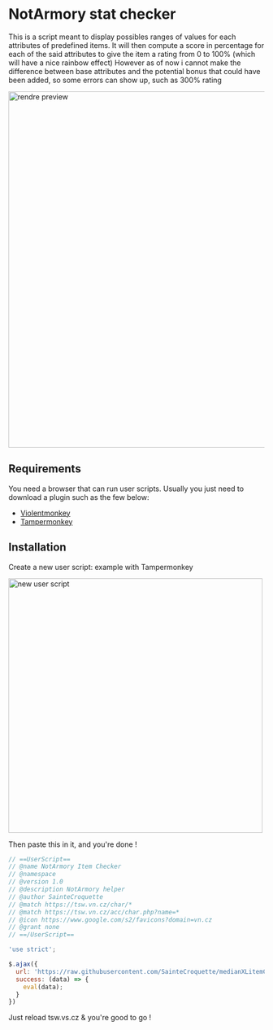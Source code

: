 # NotArmory stat checker


This is a script meant to display possibles ranges of values for each attributes of predefined items.
It will then compute a score in percentage for each of the said attributes to give the item a rating from 0 to 100% (which will have a nice rainbow effect)
However as of now i cannot make the difference between base attributes and the potential bonus that could have been added, so some errors can show up, such as 300% rating

<img src="https://i.imgur.com/hdCEjFh.png" alt="rendre preview" width="700"/>


## Requirements

You need a browser that can run user scripts. Usually you just need to download a plugin such as the few below:
* [Violentmonkey](https://violentmonkey.github.io/get-it/)
* [Tampermonkey](https://www.tampermonkey.net/)


## Installation

Create a new user script:
example with Tampermonkey

<img src="https://i.imgur.com/uAiyp7G.png" alt="new user script" width="500"/>

Then paste this in it, and you're done !

```js
// ==UserScript==
// @name NotArmory Item Checker
// @namespace
// @version 1.0
// @description NotArmory helper
// @author SainteCroquette
// @match https://tsw.vn.cz/char/*
// @match https://tsw.vn.cz/acc/char.php?name=*
// @icon https://www.google.com/s2/favicons?domain=vn.cz
// @grant none
// ==/UserScript==

'use strict';

$.ajax({
  url: 'https://raw.githubusercontent.com/SainteCroquette/medianXLitemChecker/main/mxl_notarmory_stat_checker.js',
  success: (data) => {
    eval(data);
  }
})
```

Just reload tsw.vs.cz & you're good to go !
